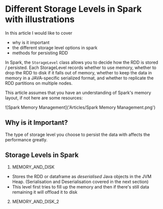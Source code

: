 # Different Storage Levels in Spark with illustrations

In this article I would like to cover
- why is it important
- the different storage level options in spark
- methods for persisting RDD

In Spark, the `StorageLevel` class allows you to decide how the RDD is stored / persisted. Each StorageLevel records whether to use memory, whether to drop the RDD to disk if it falls out of memory, whether to keep the data in memory in a JAVA-specific serialized format, and whether to replicate the RDD partitions on multiple nodes.

This article assumes that you have an understanding of Spark's memory layout, if not here are some resources:

![Spark Memory Management]('Articles/Spark Memory Management.png')

## Why is it Important?
The type of storage level you choose to persist the data with affects the performance greatly. 

## Storage Levels in Spark
1. MEMORY_AND_DISK
- Stores the RDD or dataframe as *deserialised* Java objects in the JVM Heap. (Serialisation and Deserialisation covered in the next section)
- This level first tries to fill up the memory and then if there's still data remaining it will offload it to disk 
2. MEMORY_AND_DISK_2
